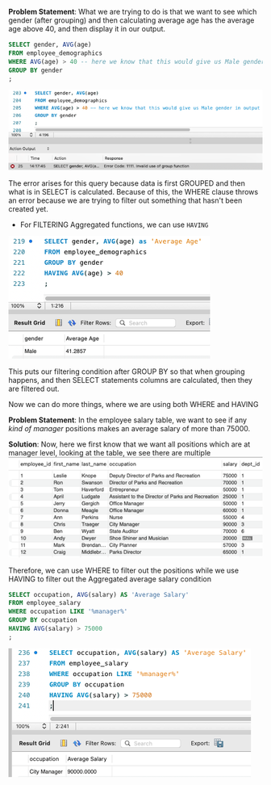 **Problem Statement**:
What we are trying to do is that we want to see which gender (after grouping) and then calculating average age has the average age above 40, and then display it in our output. 

```sql
SELECT gender, AVG(age)
FROM employee_demographics
WHERE AVG(age) > 40 -- here we know that this would give us Male gender in output
GROUP BY gender
;
```

![](attachments/Pasted%20image%2020250401141807.png)

The error arises for this query because data is first GROUPED and then what is in SELECT is calculated. Because of this, the WHERE clause throws an error because we are trying to filter out something that hasn't been created yet.

- For FILTERING Aggregated functions, we can use ```HAVING``` 

![](attachments/Pasted%20image%2020250401142013.png)

This puts our filtering condition after GROUP BY so that when grouping happens, and then
SELECT statements columns are calculated, then they are filtered out.

Now we can do more things, where we are using both WHERE and HAVING

**Problem Statement**:
In the employee salary table, we want to see if any *kind of manager* positions makes an average salary of more than 75000.

**Solution**:
Now, here we first know that we want all positions which are at manager level, looking at the table, we see there are multiple
![](attachments/Pasted%20image%2020250401142932.png)

Therefore, we can use WHERE to filter out the positions while we use HAVING to filter out the Aggregated average salary condition

```sql
SELECT occupation, AVG(salary) AS 'Average Salary'
FROM employee_salary
WHERE occupation LIKE '%manager%'
GROUP BY occupation
HAVING AVG(salary) > 75000
;
```

![](attachments/Pasted%20image%2020250401143256.png)

